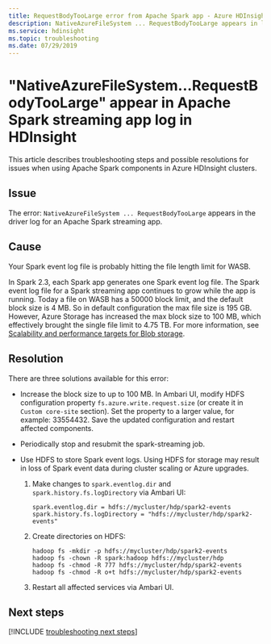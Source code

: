 ```yaml
---
title: RequestBodyTooLarge error from Apache Spark app - Azure HDInsight
description: NativeAzureFileSystem ... RequestBodyTooLarge appears in log for Apache Spark streaming app in Azure HDInsight
ms.service: hdinsight
ms.topic: troubleshooting
ms.date: 07/29/2019
---
```


# "NativeAzureFileSystem...RequestBodyTooLarge" appear in Apache Spark streaming app log in HDInsight

This article describes troubleshooting steps and possible resolutions for issues when using Apache Spark components in Azure HDInsight clusters.

## Issue

The error: `NativeAzureFileSystem ... RequestBodyTooLarge` appears in the driver log for an Apache Spark streaming app.

## Cause

Your Spark event log file is probably hitting the file length limit for WASB.

In Spark 2.3, each Spark app generates one Spark event log file. The Spark event log file for a Spark streaming app continues to grow while the app is running. Today a file on WASB has a 50000 block limit, and the default block size is 4 MB. So in default configuration the max file size is 195 GB. However, Azure Storage has increased the max block size to 100 MB, which effectively brought the single file limit to 4.75 TB. For more information, see [Scalability and performance targets for Blob storage](../../storage/blobs/scalability-targets.md).

## Resolution

There are three solutions available for this error:

* Increase the block size to up to 100 MB. In Ambari UI, modify HDFS configuration property `fs.azure.write.request.size` (or create it in `Custom core-site` section). Set the property to a larger value, for example: 33554432. Save the updated configuration and restart affected components.

* Periodically stop and resubmit the spark-streaming job.

* Use HDFS to store Spark event logs. Using HDFS for storage may result in loss of Spark event data during cluster scaling or Azure upgrades.

    1. Make changes to `spark.eventlog.dir` and `spark.history.fs.logDirectory` via Ambari UI:

        ```
        spark.eventlog.dir = hdfs://mycluster/hdp/spark2-events
        spark.history.fs.logDirectory = "hdfs://mycluster/hdp/spark2-events"
        ```

    1. Create directories on HDFS:

        ```
        hadoop fs -mkdir -p hdfs://mycluster/hdp/spark2-events
        hadoop fs -chown -R spark:hadoop hdfs://mycluster/hdp
        hadoop fs -chmod -R 777 hdfs://mycluster/hdp/spark2-events
        hadoop fs -chmod -R o+t hdfs://mycluster/hdp/spark2-events
        ```

    1. Restart all affected services via Ambari UI.

## Next steps

[!INCLUDE [troubleshooting next steps](../includes/hdinsight-troubleshooting-next-steps.md)]